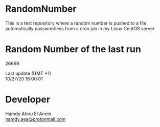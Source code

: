 # RandomNumber    
This is a test repository where a random number is pushed to a file automatically passwordless from a cron job in my Linux CentOS server    
# Random Number of the last run   
26669
      
Last update (GMT +1)    
10/27/20 16:00:01
# Developer    
Hamdy Abou El Anein   
hamdy.aea@protonmail.com

